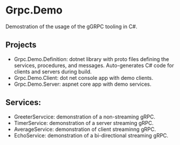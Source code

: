 # Grpc.Demo
Demostration of the usage of the gGRPC tooling in C#.

## Projects
- Grpc.Demo.Definition: dotnet library with proto files defining the services, procedures, and messages. Auto-generates C# code for clients and servers during build.
- Grpc.Demo.Client: dot net console app with demo clients.
- Grpc.Demo.Server: aspnet core app with demo services.

## Services:
- GreeterServcice: demonstration of a non-streaming gRPC.
- TimerService: demonstration of a server streaming gRPC.
- AverageService: demonstration of client streaminng gRPC.
- EchoService: demonstration of a bi-directional streaming gRPC.

